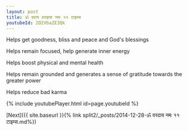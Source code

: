 ```yaml
---
layout: post
title: ॐ वराय वराहया नमः ११ टाइम्स
youtubeId: 2O2VbaZE3Qk
---
```

 
 
Helps get goodness, bliss and peace and God's blessings
 
Helps remain focused, help generate inner energy 
 
Helps boost physical and mental health 
 
Helps remain grounded and generates a sense of gratitude towards the greater power 
 
Helps reduce bad karma
 
 
 
 


{% include youtubePlayer.html id=page.youtubeId %}
 
[Next]({{ site.baseurl }}{% link  split2/_posts/2014-12-28-ॐ वरदाय नमः ११ टाइम्स.md%})
 
